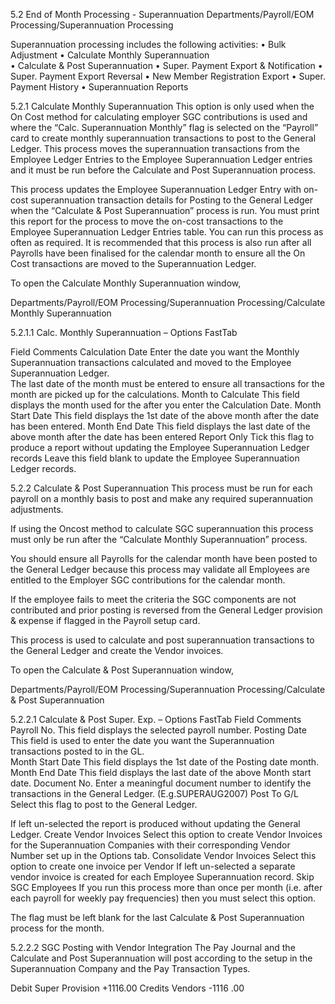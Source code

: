 5.2	End of Month Processing - Superannuation
Departments/Payroll/EOM Processing/Superannuation Processing

 

Superannuation processing includes the following activities:
•	Bulk Adjustment
•	Calculate Monthly Superannuation  
•	Calculate & Post Superannuation
•	Super. Payment Export & Notification
•	Super. Payment Export Reversal
•	New Member Registration Export
•	Super. Payment History 
•	Superannuation Reports

 
5.2.1	Calculate Monthly Superannuation
This option is only used when the On Cost method for calculating employer SGC contributions is used and where the “Calc. Superannuation Monthly” flag is selected on the “Payroll” card to create monthly superannuation transactions to post to the General Ledger.  This process moves the superannuation transactions from the Employee Ledger Entries to the Employee Superannuation Ledger entries and it must be run before the Calculate and Post Superannuation process.

This process updates the Employee Superannuation Ledger Entry with on-cost superannuation transaction details for Posting to the General Ledger when the “Calculate & Post Superannuation” process is run.  You must print this report for the process to move the on-cost transactions to the Employee Superannuation Ledger Entries table.  You can run this process as often as required.  It is recommended that this process is also run after all Payrolls have been finalised for the calendar month to ensure all the On Cost transactions are moved to the Superannuation Ledger.

To open the Calculate Monthly Superannuation window,

Departments/Payroll/EOM Processing/Superannuation Processing/Calculate Monthly Superannuation

5.2.1.1	Calc. Monthly Superannuation – Options FastTab

 


Field	Comments
Calculation Date	Enter the date you want the Monthly Superannuation transactions calculated and moved to the Employee Superannuation Ledger.  
The last date of the month must be entered to ensure all transactions for the month are picked up for the calculations.
Month to Calculate	This field displays the month used for the after you enter the Calculation Date.
Month Start Date	This field displays the 1st date of the above month after the date has been entered.
Month End Date	This field displays the last date of the above month after the date has been entered
Report Only	Tick this flag to produce a report without updating the Employee Superannuation Ledger records 
Leave this field blank to update the Employee Superannuation Ledger records.
 
5.2.2	Calculate & Post Superannuation 
This process must be run for each payroll on a monthly basis to post and make any required superannuation adjustments.  

If using the Oncost method to calculate SGC superannuation this process must only be run after the “Calculate Monthly Superannuation” process.  

You should ensure all Payrolls for the calendar month have been posted to the General Ledger because this process may validate all Employees are entitled to the Employer SGC contributions for the calendar month.  

If the employee fails to meet the criteria the SGC components are not contributed and prior posting is reversed from the General Ledger provision & expense if flagged in the Payroll setup card.

This process is used to calculate and post superannuation transactions to the General Ledger and create the Vendor invoices. 

To open the Calculate & Post Superannuation window,

Departments/Payroll/EOM Processing/Superannuation Processing/Calculate & Post Superannuation
 

5.2.2.1	Calculate & Post Super. Exp. – Options FastTab
Field	Comments
Payroll No.	This field displays the selected payroll number. 
Posting Date	This field is used to enter the date you want the Superannuation transactions posted to in the GL.  
Month Start Date	This field displays the 1st date of the Posting date month. 
Month End Date	This field displays the last date of the above Month start date.
Document No.	Enter a meaningful document number to identify the transactions in the General Ledger. (E.g.SUPERAUG2007)
Post To G/L	Select this flag to post to the General Ledger.  

If left un-selected the report is produced without updating the General Ledger.
Create Vendor Invoices	Select this option to create Vendor Invoices for the Superannuation Companies with their corresponding Vendor Number set up in the Options tab. 
Consolidate Vendor Invoices	Select this option to create one invoice per Vendor 
If left un-selected a separate vendor invoice is created for each Employee Superannuation record.
Skip SGC Employees	If you run this process more than once per month (i.e. after each payroll for weekly pay frequencies) then you must select this option.  

The flag must be left blank for the last Calculate & Post Superannuation process for the month.

5.2.2.2	SGC Posting with Vendor Integration
The Pay Journal and the Calculate and Post Superannuation will post according to the setup in the Superannuation Company and the Pay Transaction Types.

Debit Super Provision                   +1116.00
Credits Vendors                             -1116 .00 


